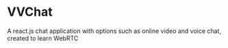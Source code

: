 # VVChat
A react.js chat application with options such as online video and voice chat, created to learn WebRTC
